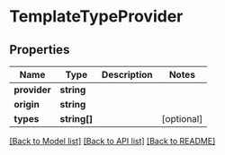 # TemplateTypeProvider

## Properties
Name | Type | Description | Notes
------------ | ------------- | ------------- | -------------
**provider** | **string** |  | 
**origin** | **string** |  | 
**types** | **string[]** |  | [optional] 

[[Back to Model list]](../README.md#documentation-for-models) [[Back to API list]](../README.md#documentation-for-api-endpoints) [[Back to README]](../README.md)



